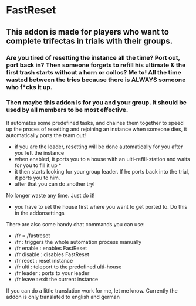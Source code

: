 # FastReset

## This addon is made for players who want to complete trifectas in trials with their groups.

### Are you tired of resetting the instance all the time? Port out, port back in? Then someone forgets to refill his ultimate & the first trash starts without a horn or collos? Me to! All the time wasted between the tries because there is ALWAYS someone who f*cks it up.

### Then maybe this addon is for you and your group. It should be used by all members to be most effective.


It automates some predefined tasks, and chaines them together to speed up the proces of resetting and rejoining an instance
when someone dies, it automatically ports the team out!


- if you are the leader, resetting will be done automatically for you after you left the instance
- when enabled, it ports you to a house with an ulti-refill-station and waits for you to fill it up *
- it then starts looking for your group leader. If he ports back into the trial, it ports you to him.
- after that you can do another try!

No longer waste any time. Just do it!

* you have to set the house first where you want to get ported to. Do this in the addonsettings

There are also some handy chat commands you can use:
- /fr = /fastreset
- /fr           : triggers the whole automation process manually
- /fr enable    : enables FastReset
- /fr disable   : disables FastReset
- /fr reset     : reset instance
- /fr ulti      : teleport to the predefined ulti-house
- /fr leader    : ports to your leader
- /fr leave     : exit the current instance



If you can do a little translation work for me, let me know. Currently the addon is only translated to english and german